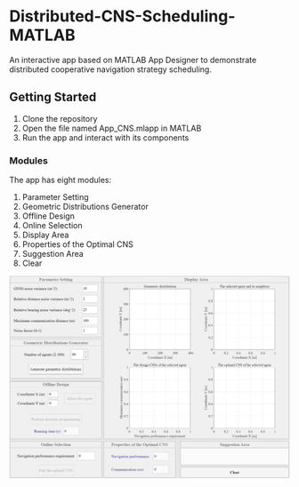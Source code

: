 # Distributed-CNS-Scheduling-MATLAB

An interactive app based on MATLAB App Designer to demonstrate distributed cooperative navigation strategy scheduling.

## Getting Started

1. Clone the repository
2. Open the file named App_CNS.mlapp in MATLAB
3. Run the app and interact with its components

### Modules

The app has eight modules:

1. Parameter Setting
2. Geometric Distributions Generator
3. Offline Design
4. Online Selection
5. Display Area
6. Properties of the Optimal CNS
7. Suggestion Area
8. Clear

![Figure1](https://github.com/Why918/Figures/blob/main/APP-Components.png)
### 

